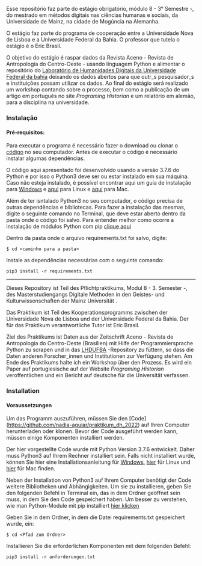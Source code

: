 Esse repositório faz parte do estágio obrigatório, módulo 8 - 3° Semestre -, do mestrado em métodos digitais nas ciências humanas e sociais, da Universidade de Mainz, na cidade de Mogúncia na Alemanha. 

O estágio faz parte do programa de cooperação entre a Universidade Nova de Lisboa e a Universidade Federal da Bahia. O professor que tutela o estágio é o Eric Brasil. 

O objetivo do estágio é raspar dados da Revista Aceno - Revista de Antropologia do Centro-Oeste - usando linguagem Python e alimentar o repositório do [Laboratório de Humanidades Digitais da Universidade Federal da bahia](https://github.com/LABHDUFBA) deixando os dados abertos para que outr_s pesquisador_s e instituições possam utilizar os dados. Ao final do estágio será realizado um workshop contando sobre o processo, bem como a publicação de um artigo em português no site *Programing Historian* e um relatório em alemão, para a disciplina na universidade.

### Instalação 
#### Pré-requisitos:

Para executar o programa é necessário fazer o download ou clonar o [código](https://github.com/nadia-aguiar/praktikum_dh_2022) no seu computador. Antes de executar o código é necessário instalar algumas dependências.

O código aqui apresentado foi desenvolvido usando a versão 3.7.6 do Python e por isso o Python3 deve ser ou estar instalado em sua máquina. Caso não esteja instalado, é possível encontrar aqui um guia de instalação para [Windows](https://python.org.br/instalacao-linux/) e [aqui](https://python.org.br/instalacao-linux/) para Linux e [aqui](https://python.org.br/instalacao-mac/) para Mac.

Além de ter isntalado Python3 no seu computador, o código precisa de outras dependências e bibliotecas. Para fazer a instalação das mesmas, digite o seguinte comando no Terminal, que deve estar aberto dentro da pasta onde o código foi salvo. Para entender melhor como ocorre a instalação de módulos Python com pip [clique aqui](https://programminghistorian.org/pt/licoes/instalacao-modulos-python-pip)

Dentro da pasta onde o arquivo requirements.txt foi salvo, digite:

~~~
$ cd <caminho para a pasta>
~~~

Instale as dependências necessárias com o seguinte comando:

~~~
pip3 install -r requirements.txt
~~~

_________________________________________________________________________________________

Dieses Repository ist Teil des Pflichtpraktikums, Modul 8 - 3. Semester -, des Masterstudiengangs Digitale Methoden in den Geistes- und Kulturwissenschaften der Mainz Universität .

Das Praktikum ist Teil des Kooperationsprogramms zwischen der Universidade Nova de Lisboa und der Universidade Federal da Bahia. Der für das Praktikum verantwortliche Tutor ist Eric Brasil.

Ziel des Praktikums ist Daten aus der Zeitschrift Aceno - Revista de Antropologia do Centro-Oeste (Brasilien) mit Hilfe der Programmiersprache Python zu scrapen und in das [LHDUFBA](https://github.com/LABHDUFBA) -Repository zu füttern, so dass die Daten anderen Forscher_innen und Institutionen zur Verfügung stehen. Am Ende des Praktikums halte ich ein Workshop über den Prozess. Es wird ein Paper auf portugiesische auf der Website *Programing Historian* veroffentlichen und ein Bericht auf deutsche für die Universität verfassen.

### Installation

#### Voraussetzungen

Um das Programm auszuführen, müssen Sie den [Code] (https://github.com/nadia-aguiar/praktikum_dh_2022) auf Ihren Computer herunterladen oder klonen. Bevor der Code ausgeführt werden kann, müssen einige Komponenten installiert werden.

Der hier vorgestellte Code wurde mit Python Version 3.7.6 entwickelt. Daher muss Python3 auf Ihrem Rechner installiert sein. Falls nicht installiert wurde, können Sie hier eine Installationsanleitung für [Windows](https://python.org.br/instalacao-linux/), [hier](https://python.org.br/instalacao-linux/) für Linux und [hier](https://python.org.br/instalacao-mac/) für Mac finden.

Neben der Installation von Python3 auf Ihrem Computer benötigt der Code weitere Bibliotheken und Abhängigkeiten. Um sie zu installieren, geben Sie den folgenden Befehl in Terminal ein, das in dem Ordner geöffnet sein muss, in dem Sie den Code gespeichert haben. Um besser zu verstehen, wie man Python-Module mit pip installiert [hier klicken](https://programminghistorian.org/pt/licoes/instalacao-modulos-python-pip)

Geben Sie in dem Ordner, in dem die Datei requirements.txt gespeichert wurde, ein:

~~~
$ cd <Pfad zum Ordner>
~~~

Installieren Sie die erforderlichen Komponenten mit dem folgenden Befehl:

~~~
pip3 install -r anforderungen.txt
~~~
